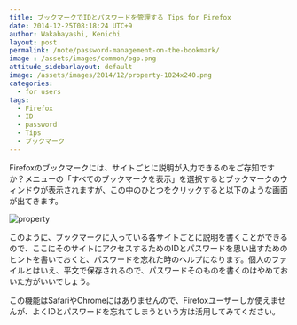 ```yaml
---
title: ブックマークでIDとパスワードを管理する Tips for Firefox
date: 2014-12-25T08:18:24 UTC+9
author: Wakabayashi, Kenichi
layout: post
permalink: /note/password-management-on-the-bookmark/
image : /assets/images/common/ogp.png
attitude_sidebarlayout: default
image: /assets/images/2014/12/property-1024x240.png
categories:
  - for users
tags:
  - Firefox
  - ID
  - password
  - Tips
  - ブックマーク
---
```

Firefoxのブックマークには、サイトごとに説明が入力できるのをご存知ですか？メニューの「すべてのブックマークを表示」を選択するとブックマークのウィンドウが表示されますが、この中のひとつをクリックすると以下のような画面が出てきます。

![property](/assets/images/2014/12/property-1024x240.png)

このように、ブックマークに入っている各サイトごとに説明を書くことができるので、ここにそのサイトにアクセスするためのIDとパスワードを思い出すためのヒントを書いておくと、パスワードを忘れた時のヘルプになります。個人のファイルとはいえ、平文で保存されるので、パスワードそのものを書くのはやめておいた方がいいでしょう。

この機能はSafariやChromeにはありませんので、Firefoxユーザーしか使えませんが、よくIDとパスワードを忘れてしまうという方は活用してみてください。
